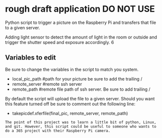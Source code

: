 # rough draft application DO NOT USE

Python script to trigger a picture on the Raspberry Pi and transfers
that file to a given server.

Adding light sensor to detect the amount of light in the room or outside
and trigger the shutter speed and exposure accordingly.
6
## Variables to edit
Be sure to change the variables in the script to match you system.
* local_pic_path  #path for your picture be sure to add the trailing /
* remote_server   #remote ssh server
* remote_path     #remote file path of ssh server. Be sure to add trailing /

By default the script will upload the file to a given server. Should
you want this feature turned off be sure to comment out the following
line:
* takepicdef.xferfile(final_pic, remote_server, remote_path)

``
The point of this project was to learn a little bit of python, Linux,
and git. However, this script could be useful to someone who wants
to do a 365 project with their Raspberry Pi camera.
``
